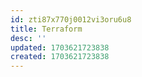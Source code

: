 ```yaml
---
id: zti87x770j0012vi3oru6u8
title: Terraform
desc: ''
updated: 1703621723838
created: 1703621723838
---
```

